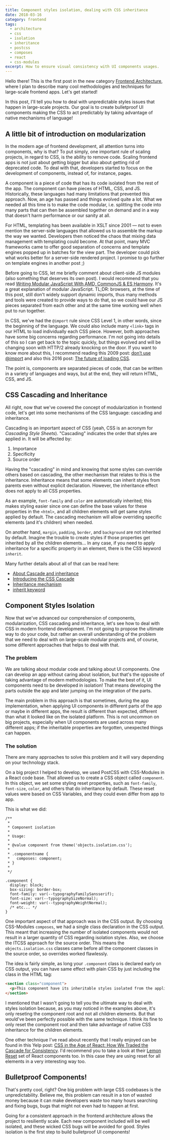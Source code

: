 ```yaml
---
title: Component styles isolation, dealing with CSS inheritance
date: 2018-03-16
category: frontend
tags:
  - architecture
  - css
  - isolation
  - inheritance
  - postcss
  - composes
  - react
  - css-modules
excerpt: How to ensure visual consistency with UI components usages.
---
```


Hello there! This is the first post in the new category [Frontend Architecture](/category/frontend), where I plan to describe many cool methodologies and techniques for large-scale frontend apps. Let's get started!

In this post, I'll tell you how to deal with unpredictable styles issues that happen in large-scale projects. Our goal is to create bulletproof UI components making the CSS to act predictably by taking advantage of native mechanisms of language!

## A little bit of introduction on modularization

In the modern age of frontend development, all attention turns into components, why is that? To put simply, one important rule of scaling projects, in regard to CSS, is the ability to remove code. Scaling frontend apps is not just about getting bigger but also about getting rid of deprecated code. To deal with that, developers started to focus on the development of components, instead of, for instance, pages.

A component is a piece of code that has its code isolated from the rest of the app. The component can have pieces of HTML, CSS, and JS. Historically, these languages had many limitations that prevented this approach. Now, an age has passed and things evolved quite a lot. What we needed all this time is to make the code modular, i.e. splitting the code into many parts that can then be assembled together on demand and in a way that doesn't harm performance or our sanity at all.

For HTML, templating has been available in XSLT since 2001 — not to even mention the server-side languages that allowed us to assemble the markup the way we wanted. Developers then noticed the chaos that mixing data management with templating could become. At that point, many MVC frameworks came to offer good separation of concerns and template engines popped up in batches for the view part. The developer could pick what works better for a server-side rendered project. I promise to go further on template engines in another post ;)

Before going to CSS, let me briefly comment about client-side JS modules (also something that deserves its own post). I would recommend that you read [Writing Modular JavaScript With AMD, CommonJS & ES Harmony](https://addyosmani.com/writing-modular-js/). It's a great explanation of modular JavaScript. TL;DR: browsers, at the time of this post, still don't widely support dynamic imports, thus many methods and tools were created to provide ways to do that, so we could have our JS pieces separated from each other and at the same time working well when put to run together.

In CSS, we've had the `@import` rule since CSS Level 1, in other words, since the beginning of the language. We could also include many `<link>` tags in our HTML to load individually each CSS piece. However, both approaches have some big concerns regarding performance. I'm not going into details of this so I can get back to the topic quickly, but things evolved and will be changing soon with HTTP/2 already knocking on the door. If you want to know more about this, I recommend reading this 2009 post: [don’t use @import](http://www.stevesouders.com/blog/2009/04/09/dont-use-import/) and also this 2016 post: [The future of loading CSS](https://jakearchibald.com/2016/link-in-body/).

The point is, components are separated pieces of code, that can be written in a variety of languages and ways, but at the end, they will return HTML, CSS, and JS.

## CSS Cascading and Inheritance

All right, now that we've covered the concept of modularization in frontend code, let's get into some mechanisms of the CSS language: cascading and inheritance.

Cascading is an important aspect of CSS (yeah, CSS is an acronym for _Cascading Style Sheets_). "Cascading" indicates the order that styles are applied in. It will be affected by:

1. Importance
2. Specificity
3. Source order

Having the "cascading" in mind and knowing that some styles can override others based on cascading, the other mechanism that relates to this is the inheritance. Inheritance means that some elements can inherit styles from parents even without explicit declaration. However, the inheritance effect does not apply to all CSS properties.

As an example, `font-family` and `color` are automatically inherited; this makes styling easier since one can define the base values for these properties in the `<html>`, and all children elements will get same styles applied by default. The cascading mechanism will allow overriding specific elements (and it's children) when needed.

On another hand, `margin`, `padding`, `border`, and `background` are not inherited by default. Imagine the trouble to create styles if those properties get inherited by all the children elements... In any case, if you need to apply inheritance for a specific property in an element, there is the CSS keyword `inherit`.

Many further details about all of that can be read here:

- [About Cascade and inheritance](https://developer.mozilla.org/en-US/docs/Learn/CSS/Introduction_to_CSS/Cascade_and_inheritance)
- [Introducing the CSS Cascade](https://developer.mozilla.org/en-US/docs/Web/CSS/Cascade)
- [Inheritance mechanism](https://developer.mozilla.org/en-US/docs/Web/CSS/inheritance)
- [inherit keyword](https://developer.mozilla.org/en-US/docs/Web/CSS/inherit)

## Component Styles Isolation

Now that we've advanced our comprehension of components, modularization, CSS cascading and inheritance, let's see how to deal with CSS in modern frontend development. I'm not going to propose the ultimate way to do your code, but rather an overall understanding of the problem that we need to deal with on large-scale modular projects and, of course, some different approaches that helps to deal with that.

### The problem

We are talking about modular code and talking about UI components. One can develop an app without caring about isolation, but that's the opposite of taking advantage of modern methodologies. To make the best of it, UI components need to be developed in isolation! That means developing the parts outside the app and later jumping on the integration of the parts.

The main problem in this approach is that sometimes, during the app implementation, when applying UI components in different parts of the app or maybe in different apps, the result is different than expected, different than what it looked like on the isolated platform. This is not uncommon on big projects, especially when UI components are used across many different apps; if the inheritable properties are forgotten, unexpected things can happen.

### The solution

There are many approaches to solve this problem and it will vary depending on your technology stack.

On a big project I helped to develop, we used PostCSS with CSS-Modules in a React code base. That allowed us to create a CSS object called `component`. In this object, we set some styling reset properties, such as `font-family`, `font-size`, `color`, and others that do inheritance by default. These reset values were based on CSS Variables, and they could even differ from app to app.

This is what we did:

```
/**
 *
 * Component isolation
 *
 * Usage:
 *
 * @value component from theme('objects.isolation.css');
 *
 * .componentname {
 *   composes: component;
 * }
 *
 */

.component {
  display: block;
  box-sizing: border-box;
  font-family: var(--typographyFamilySansserif);
  font-size: var(--typographySizeNormal);
  font-weight: var(--typographyWeightNormal);
  /* etc... */
}
```

One important aspect of that approach was in the CSS output. By choosing CSS-Modules `composes`, we had a single class declaration in the CSS output. This meant that increasing the number of isolated components would not result in a larger quantity of CSS regarding isolation styles. Also, we choose the ITCSS approach for the source order. This means the `objects.isolation.css` classes came before all the component classes in the source order, so overrides worked flawlessly.

The idea is fairly simple, as long your `.component` class is declared early on CSS output, you can have same effect with plain CSS by just including the class in the HTML tag:

```html
<section class="component">
  <p>This component have its inheritable styles isolated from the application.</p>
</section>
```

I mentioned that I wasn't going to tell you the ultimate way to deal with styles isolation because, as you may noticed in the examples above, it's only reseting the component root and not all children elements. But that would've been perfectly possible with the same technique. I think its fine to only reset the component root and then take advantage of native CSS inheritance for the children elements.

One other technique I've read about recently that I really enjoyed can be found in this Yelp post: [CSS in the Age of React: How We Traded the Cascade for Consistency](https://engineeringblog.yelp.com/2018/03/css-in-the-age-of-react.html). I'd recommend you to take a look at their [Lemon Reset](https://github.com/Yelp/lemon-reset) set of React components too. In this case they are using reset for all elements in a very interesting way too.

## Bulletproof Components!

That's pretty cool, right? One big problem with large CSS codebases is the unpredictability. Believe me, this problem can result in a ton of wasted money because it can make developers waste too many hours searching and fixing bugs, bugs that might not even had to happen at first.

Going for a consistent approach in the frontend architecture allows the project to resiliently scale. Each new component included will be well isolated, and these wicked CSS bugs will be avoided for good. Styles isolation is the first step to build bulletproof UI components!
